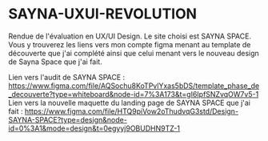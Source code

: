 # SAYNA-UXUI-REVOLUTION
Rendue de l'évaluation en UX/UI Design. Le site choisi est SAYNA SPACE. Vous y trouverez les liens vers mon compte figma menant au template de découverte que j'ai complété ainsi que celui menant vers le nouveau design de Sayna Space que j'ai fait. 

Lien vers l'audit de SAYNA SPACE : https://www.figma.com/file/AQSochu8KoTPvlYxas5bDS/template_phase_de_decouverte?type=whiteboard&node-id=7%3A173&t=gI6IpfSNZvqOW7v5-1
Lien vers la nouvelle maquette du landing page de SAYNA SPACE que j'ai fait : https://www.figma.com/file/HTQ9piVow2oThudvqG3std/Design-SAYNA-SPACE?type=design&node-id=0%3A1&mode=design&t=0egyyj9OBUDHN9TZ-1
